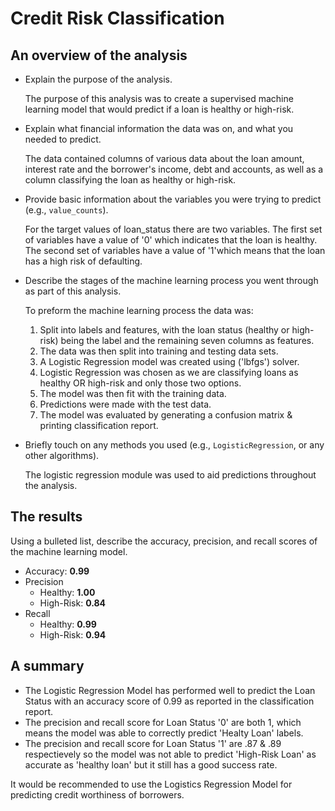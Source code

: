 # Credit Risk Classification

## An overview of the analysis

* Explain the purpose of the analysis.

  The purpose of this analysis was to create a supervised machine learning model that would predict if a loan is healthy or high-risk.

* Explain what financial information the data was on, and what you needed to predict.

  The data contained columns of various data about the loan amount, interest rate and the borrower's income, debt and accounts, as well as a column classifying the loan as healthy or high-risk.

* Provide basic information about the variables you were trying to predict (e.g., `value_counts`).

  For the target values of loan_status there are two variables. The first set of variables have a value of '0' which indicates that the loan is healthy. The second set of variables have a value of '1'which means that the loan has a high risk of defaulting.

* Describe the stages of the machine learning process you went through as part of this analysis.

  To preform the machine learning process the data was:
  1. Split into labels and features, with the loan status (healthy or high-risk) being the label and the remaining seven columns as features.
  2. The data was then split into training and testing data sets.
  3. A Logistic Regression model was created using ('lbfgs') solver.
  4. Logistic Regression was chosen as we are classifying loans as healthy OR high-risk and only those two options.
  5. The model was then fit with the training data.
  6. Predictions were made with the test data.
  7. The model was evaluated by generating a confusion matrix & printing classification report.

* Briefly touch on any methods you used (e.g., `LogisticRegression`, or any other algorithms).

  The logistic regression module was used to aid predictions throughout the analysis.

## The results

Using a bulleted list, describe the accuracy, precision, and recall scores of the machine learning model.

- Accuracy: **0.99**
- Precision
  - Healthy: **1.00**
  - High-Risk: **0.84**
- Recall
  - Healthy: **0.99**
  - High-Risk: **0.94**
 
## A summary

* The Logistic Regression Model has performed well to predict the Loan Status with an accuracy score of 0.99 as reported in the classification report.
* The precision and recall score for Loan Status '0' are both 1, which means the model was able to correctly predict 'Healty Loan' labels.
* The precision and recall score for Loan Status '1' are .87 & .89 respectievely so the model was not able to predict 'High-Risk Loan' as accurate as 'healthy loan' but it still has a good success rate.

It would be recommended to use the Logistics Regression Model for predicting credit worthiness of borrowers.








